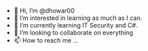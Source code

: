 - 👋 Hi, I’m @dhowar00
- 👀 I’m interested in learning as much as I can.
- 🌱 I’m currently learning IT Security and C#.
- 💞️ I’m looking to collaborate on everything
- 📫 How to reach me ...

<!---
dhowar00/dhowar00 is a ✨ special ✨ repository because its `README.md` (this file) appears on your GitHub profile.
You can click the Preview link to take a look at your changes.
--->
